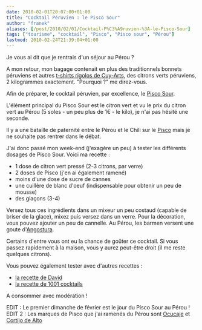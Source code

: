 ```yaml
---
date: 2010-02-01T20:07:00+01:00
title: "Cocktail Péruvien : le Pisco Sour"
author: "franek"
aliases: [/post/2010/02/01/Cocktail-P%C3%A9ruvien-%3A-le-Pisco-Sour]
tags: ["tourisme", "cocktail", "Pisco", "Pisco sour", "Pérou"]
lastmod: 2010-02-24T21:39:04+01:00
---
```

Je vous ai dit que je rentrais d'un séjour au Pérou ?

A mon retour, mon bagage contenait en plus des traditionnels bonnets péruviens et autres [t-shirts rigolos de Cuy-Arts](http://www.cuy-arts.com/inicio.php), des citrons verts péruviens, 2 kilogrammes exactement. "Pourquoi ?" me direz-vous.

Afin de préparer, le cocktail péruvien, par excellence, le [Pisco Sour](http://fr.wikipedia.org/wiki/Pisco_sour).

L'élément principal du Pisco Sour est le citron vert et vu le prix du citron vert au Pérou (5 soles - un peu plus de 1€ - le kilo), je n'ai pas hésité une seconde.

Il y a une bataille de paternité entre le Pérou et le Chili sur le [Pisco](http://fr.wikipedia.org/wiki/Pisco) mais je ne souhaite pas rentrer dans le débat.

J'ai donc passé mon week-end (j'exagère un peu) à tester les différents dosages de Pisco Sour. Voici ma recette :

- 1 dose de citron vert pressé (2-3 citrons, par verre)
- 2 doses de Pisco (j'en ai également ramené)
- moins d'une dose de sucre de cannes
- une cuillère de blanc d'oeuf (indispensable pour obtenir un peu de mousse)
- des glaçons (3-4)

Versez tous ces ingrédients dans un mixeur un peu costaud (capable de briser de la glace), mixez puis versez dans un verre. Pour la décoration, vous pouvez ajouter un peu de cannelle. Au Pérou, les barmen versent une goute d'[Angostura](http://fr.wikipedia.org/wiki/Angostura_%28boisson%29).

Certains d'entre vous ont eu la chance de goûter ce cocktail. Si vous passez rapidement à la maison, vous y aurez peut-être droit (il me reste quelques citrons).

Vous pouvez également tester avec d'autres recettes :

- [la recette de David](http://davidinperu.wordpress.com/2009/05/24/bar-maury-pisco-sour/)
- [la recette de 1001 cocktails](http://www.1001cocktails.com/cocktails/2241/recette-cocktail-pisco-sour.html)

A consommer avec modération !

EDIT : Le premier dimanche de février est le jour du Pisco Sour au Pérou ! EDIT 2 : Les marques de Pisco que j'ai ramenés du Pérou sont [Ocucaje](http://www.ocucaje.com/) et [Cortijo de Alto](http://www.cortijodelalto.com/)
